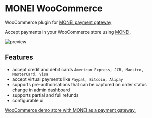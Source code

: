 # MONEI WooCommerce
WooCommerce plugin for [MONEI payment gateway](https://monei.net/)

Accept payments in your WooCommerce store using [MONEI](https://monei.net/).

![preview](https://cl.ly/343Z3R1U3g18/Screen%20Shot%202018-01-29%20at%2013.51.39.png)

## Features
 - accept credit and debit cards `American Express, JCB, Maestro, MasterCard, Visa`
 - accept virtual payments like `Paypal, Bitcoin, Alipay`
 - supports pre-authorisations that can be captured on order status change in admin dashboard
 - supports partial and full refunds
 - configurable ui

[WooCommerce demo store with MONEI as a payment gateway.](http://woocommerce.demo-monei.com/)